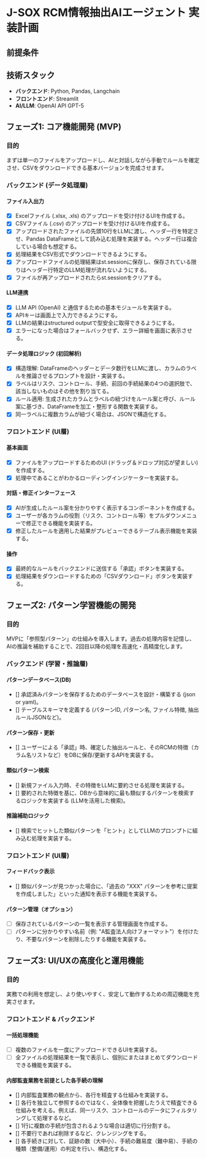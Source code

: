 # J-SOX RCM情報抽出AIエージェント 実装計画

## 前提条件

## 技術スタック

- **バックエンド**: Python, Pandas, Langchain
- **フロントエンド**: Streamlit
- **AI/LLM**: OpenAI API GPT-5

## フェーズ1: コア機能開発 (MVP)

### 目的
まずは単一のファイルをアップロードし、AIと対話しながら手動でルールを確定させ、CSVをダウンロードできる基本バージョンを完成させます。

### バックエンド (データ処理層)

#### ファイル入出力
- [x] Excelファイル (.xlsx, .xls) のアップロードを受け付けるUIを作成する。
- [x] CSVファイル (.csv) のアップロードを受け付けるUIを作成する。
- [x] アップロードされたファイルの先頭10行をLLMに渡し、ヘッダー行を特定させ、Pandas DataFrameとして読み込む処理を実装する。ヘッダー行は複合している場合も想定する。
- [x] 処理結果をCSV形式でダウンロードできるようにする。
- [x] アップロードファイルの処理結果はst.sessionに保存し、保存されている限りはヘッダー行特定のLLM処理が流れないようにする。
- [x] ファイルが再アップロードされたらst.sessionをクリアする。

#### LLM連携
- [x] LLM API (OpenAI) と通信するための基本モジュールを実装する。
- [x] APIキーは画面上で入力できるようにする。
- [x] LLMの結果はstructured outputで型安全に取得できるようにする。
- [x] エラーになった場合はフォールバックせず、エラー詳細を画面に表示させる。

#### データ処理ロジック (初回解析)
- [x] 構造理解: DataFrameのヘッダーとデータ数行をLLMに渡し、カラムのラベルを推論させるプロンプトを設計・実装する。
- [x] ラベルはリスク、コントロール、手続、前回の手続結果の4つの選択肢で、該当しないものはその他を割り当てる。
- [x] ルール適用: 生成されたカラムとラベルの紐づけをルール案と呼び、ルール案に基づき、DataFrameを加工・整形する関数を実装する。
- [x] 同一ラベルに複数カラムが紐づく場合は、JSONで構造化する。

### フロントエンド (UI層)

#### 基本画面
- [x] ファイルをアップロードするためのUI (ドラッグ＆ドロップ対応が望ましい) を作成する。
- [x] 処理中であることがわかるローディングインジケーターを実装する。

#### 対話・修正インターフェース
- [x] AIが生成したルール案を分かりやすく表示するコンポーネントを作成する。
- [x] ユーザーが各カラムの役割（リスク、コントロール等）をプルダウンメニューで修正できる機能を実装する。
- [x] 修正したルールを適用した結果がプレビューできるテーブル表示機能を実装する。

#### 操作
- [x] 最終的なルールをバックエンドに送信する「承認」ボタンを実装する。
- [x] 処理結果をダウンロードするための「CSVダウンロード」ボタンを実装する。

## フェーズ2: パターン学習機能の開発

### 目的
MVPに「参照型パターン」の仕組みを導入します。過去の処理内容を記憶し、AIの推論を補助することで、2回目以降の処理を高速化・高精度化します。

### バックエンド (学習・推論層)

#### パターンデータベース(DB)
- [] 承認済みパターンを保存するためのデータベースを設計・構築する (json or yaml)。
- [] テーブルスキーマを定義する (パターンID, パターン名, ファイル特徴, 抽出ルールJSONなど)。

#### パターン保存・更新
- [] ユーザーによる「承認」時、確定した抽出ルールと、そのRCMの特徴（カラム名リストなど）をDBに保存/更新するAPIを実装する。

#### 類似パターン検索
- [] 新規ファイル入力時、その特徴をLLMに要約させる処理を実装する。
- [] 要約された特徴を基に、DBから意味的に最も類似するパターンを検索するロジックを実装する (LLMを活用した検索)。

#### 推論補助ロジック
- [] 検索でヒットした類似パターンを「ヒント」としてLLMのプロンプトに組み込む処理を実装する。

### フロントエンド (UI層)

#### フィードバック表示
- [] 類似パターンが見つかった場合に、「過去の "XXX" パターンを参考に提案を作成しました」といった通知を表示する機能を実装する。

#### パターン管理（オプション）
- [ ] 保存されているパターンの一覧を表示する管理画面を作成する。
- [ ] パターンに分かりやすい名前（例: "A監査法人向けフォーマット"）を付けたり、不要なパターンを削除したりする機能を実装する。

## フェーズ3: UI/UXの高度化と運用機能

### 目的
実務での利用を想定し、より使いやすく、安定して動作するための周辺機能を充実させます。

### フロントエンド & バックエンド

#### 一括処理機能
- [ ] 複数のファイルを一度にアップロードできるUIを実装する。
- [ ] 全ファイルの処理結果を一覧で表示し、個別にまたはまとめてダウンロードできる機能を実装する。

#### 内部監査業務を前提とした各手続の理解
- [] 内部監査業務の観点から、各行を精査する仕組みを実装する。
- [] 各行を独立して参照するのではなく、全体像を把握したうえで精査できる仕組みを考える。例えば、同一リスク、コントロールのデータにフィルタリングして処理するなど。
- [] 1行に複数の手続が包含されるような場合は適切に行分割する。
- [] 不要行であれば削除するなど、クレンジングをする。
- [] 各手続きに対して、証跡の数（大中小）、手続の難易度（難中易）、手続の種類（整備/運用）の判定を行い、構造化する。

